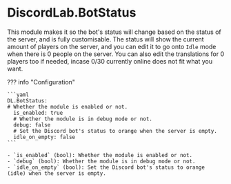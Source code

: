 # DiscordLab.BotStatus

This module makes it so the bot's status will change based on the status of the server, and is fully customisable. 
The status will show the current amount of players on the server, and you can edit it to go onto `Idle` mode when there is 0 people on the server. You can also edit the translations for 0 players too if needed,
incase 0/30 currently online does not fit what you want.

??? info "Configuration"

    ```yaml
    DL.BotStatus:
    # Whether the module is enabled or not.
      is_enabled: true
      # Whether the module is in debug mode or not.
      debug: false
      # Set the Discord bot's status to orange when the server is empty.
      idle_on_empty: false
    ```

    - `is_enabled` (bool): Whether the module is enabled or not.
    - `debug` (bool): Whether the module is in debug mode or not.
    - `idle_on_empty` (bool): Set the Discord bot's status to orange (idle) when the server is empty.